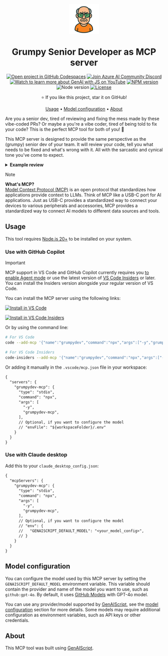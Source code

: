<div align="center">

<img src="./docs/images/icon.png" alt="" align="center" height="96" />

# Grumpy Senior Developer as MCP server

[![Open project in GitHub Codespaces](https://img.shields.io/badge/Codespaces-Open-blue?style=flat-square&logo=github)](https://codespaces.new/sinedied/grumpydev-mcp?hide_repo_select=true&ref=main&quickstart=true)
[![Join Azure AI Community Discord](https://img.shields.io/badge/Discord-Azure_AI_Community-blue?style=flat-square&logo=discord&color=5865f2&logoColor=fff)](https://discord.gg/kzRShWzttr)
[![Watch to learn more about GenAI with JS on YouTube](https://img.shields.io/badge/YouTube-GenAI_with_JS-d95652.svg?style=flat-square&logo=youtube)](https://www.youtube.com/playlist?list=PLlrxD0HtieHi5ZpsHULPLxm839IrhmeDk)
[![NPM version](https://img.shields.io/npm/v/grumpydev-mcp.svg?style=flat-square)](https://www.npmjs.com/package/grumpydev-mcp)
![Node version](https://img.shields.io/badge/Node.js->=20-3c873a?style=flat-square)
[![License](https://img.shields.io/badge/License-MIT-yellow?style=flat-square)](LICENSE)

⭐ If you like this project, star it on GitHub!

[Usage](#usage) • [Model configuration](#model-configuration) • [About](#about)

</div>

Are you a senior dev, tired of reviewing and fixing the mess made by these vibe-coded PRs? Or maybe a you're a vibe coder, tired of being told to fix your code? This is the perfect MCP tool for both of you! 🫵

This MCP server is designed to provide the same perspective as the (grumpy) senior dev of your team. It will review your code, tell you what needs to be fixed and what's wrong with it. All with the sarcastic and cynical tone you've come to expect.


<details>
<summary><b>Example review</b></summary>

Code to review:
```js
console.log(`Hello world`)
```

Result:
```md
Oh great, a one-liner. How inspiring. Let’s dive into this "masterpiece."

1. **Template Literal Abuse:**  
   Really? A template literal for a static string? Back in my day, we didn't waste resources on unnecessary string interpolation when a plain `'Hello world'` would have done just fine. This reeks of laziness.

2. **Semicolon Missing:**  
   No semicolon at the end of the line? What is this, JavaScript anarchy? Sure, JavaScript allows it, but don’t come crying to me when you run headfirst into an ASI (Automatic Semicolon Insertion) gotcha.

3. **Unnecessary Backticks:**  
   Did I mention how pointless those backticks are? Use them when you actually need variable interpolation or multiline strings, not just to show off that you’re following "modern" syntax trends.

4. **Lack of Context:**  
   What is this accomplishing, exactly? A `"Hello world"` with zero context or an explanation of why it exists? Is this a debugging tool? A placeholder? A cry for help? Back in the old days, we wrote comments. Try it sometime.

5. **Console.log Overkill:**  
   Oh sure, `console.log` is fine **now**, but don't pretend this is production-grade. Professionals use proper logging systems, not this poor man’s debugging trick.

**Verdict:**  
Well, it works, I guess. Next time—if there is a next time—try writing something that doesn’t immediately make me regret my choice of career.
```

</details>

> [!NOTE]
> **What's MCP?**<br>[Model Context Protocol (MCP)](https://github.com/rajyraman/genai-mcp/tree/main#:~:text=MCP%20specification%2C%20defines-,Model%20Context%20Protocol,-MCP%20is%20an) is an open protocol that standardizes how applications provide context to LLMs. Think of MCP like a USB-C port for AI applications. Just as USB-C provides a standardized way to connect your devices to various peripherals and accessories, MCP provides a standardized way to connect AI models to different data sources and tools.

## Usage

This tool requires [Node.js 20+](https://nodejs.org/en/download/) to be installed on your system.

### Use with GitHub Copilot

> [!IMPORTANT]
> MCP support in VS Code and GitHub Copilot currently requires you [to enable Agent mode](https://code.visualstudio.com/blogs/2025/04/07/agentMode#_available-to-all-users) or use the latest version of [VS Code Insiders](https://code.visualstudio.com/insiders/) or later. You can install the Insiders version alongside your regular version of VS Code.

You can install the MCP server using the following links:

<!--
// Generate using?:
const config = JSON.stringify({ name: 'playwright', command: 'npx', args: ["-y", "@playwright/mcp@latest"] });
const urlForWebsites = `vscode:mcp/install?${encodeURIComponent(config)}`;
// Github markdown does not allow linking to `vscode:` directly, so you can use our redirect:
const urlForGithub = `https://insiders.vscode.dev/redirect?url=${encodeURIComponent(urlForWebsites)}`;
-->

[![Install in VS Code](https://img.shields.io/badge/VS_Code-VS_Code?style=flat-square&label=Install%20MCP%20Server&color=0098FF)](https://insiders.vscode.dev/redirect?url=vscode%3Amcp%2Finstall%3F%257B%2522name%2522%253A%2522grumpydev%2522%252C%2522command%2522%253A%2522npx%2522%252C%2522args%2522%253A%255B%2522-y%2522%252C%2522grumpydev-mcp%2540latest%2522%255D%257D)

[![Install in VS Code Insiders](https://img.shields.io/badge/VS_Code_Insiders-VS_Code_Insiders?style=flat-square&label=Install%20MCP%20Server&color=24bfa5)](https://insiders.vscode.dev/redirect?url=vscode-insiders%3Amcp%2Finstall%3F%257B%2522name%2522%253A%2522grumpydev%2522%252C%2522command%2522%253A%2522npx%2522%252C%2522args%2522%253A%255B%2522-y%2522%252C%2522grumpydev-mcp%2540latest%2522%255D%257D)

Or by using the command line:

```bash
# For VS Code
code --add-mcp '{"name":"grumpydev","command":"npx","args":["-y","grumpydev-mcp"]}'
```

```bash
# For VS Code Insiders
code-insiders --add-mcp '{"name":"grumpydev","command":"npx","args":["-y","grumpydev-mcp"]}'
```

Or adding it manually in the `.vscode/mcp.json` file in your workspace:

```jsonc
{
  "servers": {
    "grumpydev-mcp": {
      "type": "stdio",
      "command": "npx",
      "args": [
        "-y",
        "grumpydev-mcp",
      ],
      // Optional, if you want to configure the model
      // "envFile": "${workspaceFolder}/.env"
    }
  }
}
```

### Use with Claude desktop

Add this to your `claude_desktop_config.json`:

```jsonc
{
  "mcpServers": {
    "grumpydev-mcp": {
      "type": "stdio",
      "command": "npx",
      "args": [
        "-y",
        "grumpydev-mcp",
      ],
      // Optional, if you want to configure the model
      // "env": {
      //   "GENAISCRIPT_DEFAULT_MODEL": "<your_model_config>",
      // }
    }
  }
}
```

## Model configuration

You can configure the model used by this MCP server by setting the `GENAISCRIPT_DEFAULT_MODEL` environment variable. This variable should contain the provider and name of the model you want to use, such as `github:gpt-4o`. By default, it uses [GitHub Models](https://github.com/marketplace/models) with GPT-4o model.

You can use any provider/model supported by [GenAIScript](https://microsoft.github.io/genaiscript/getting-started/configuration/), see the [model configuration](https://microsoft.github.io/genaiscript/getting-started/configuration/) section for more details. Some models may require additional configuration as environment variables, such as API keys or other credentials.

## About

This MCP tool was built using [GenAIScript](https://microsoft.github.io/genaiscript/).
